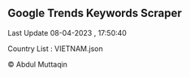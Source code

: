 

## Google Trends Keywords Scraper 
 
Last Update 08-04-2023 , 17:50:40

Country List :
VIETNAM.json



© Abdul Muttaqin 
